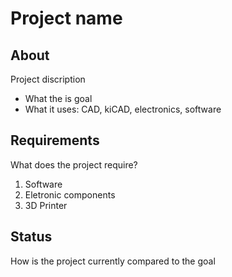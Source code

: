 # Project name

## About
Project discription
- What the is goal
- What it uses: CAD, kiCAD, electronics, software

## Requirements
What does the project require?
1. Software
2. Eletronic components
3. 3D Printer

## Status
How is the project currently compared to the goal
